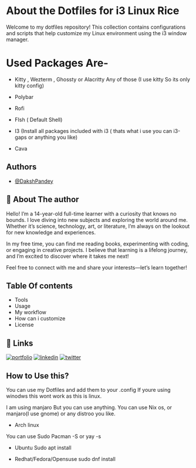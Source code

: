 
# About the Dotfiles for i3 Linux Rice

Welcome to my dotfiles repository! This collection contains configurations and scripts that help customize my Linux environment using the i3 window manager.

# Used Packages Are-

- Kitty , Wezterm , Ghossty or Alacritty Any of those (I use kitty So its only kitty config)

- Polybar
- Rofi
- FIsh ( Default Shell)
- I3 (Install all packages included with i3 ( thats what i use you can i3-gaps or anything you like)
- Cava
## Authors

- [@DakshPandey](https://github.com/Daksh-Pandey12)

## 🚀 About The author
Hello! I’m a 14-year-old full-time learner with a curiosity that knows no bounds. I love diving into new subjects and exploring the world around me. Whether it’s science, technology, art, or literature, I’m always on the lookout for new knowledge and experiences.

In my free time, you can find me reading books, experimenting with coding, or engaging in creative projects. I believe that learning is a lifelong journey, and I’m excited to discover where it takes me next!

Feel free to connect with me and share your interests—let’s learn together!



## Table Of contents
- Tools
- Usage
- My workflow
- How can i customize
- License

## 🔗 Links
[![portfolio]( 	https://img.shields.io/badge/Instagram-E4405F?style=for-the-badge&logo=instagram&logoColor=white)](https://www.instagram.com/notreal_smash)
[![linkedin](https://aleen42.github.io/badges/src/reddit.svg)](https://www.reddit.com/user/Any_Tip1660//)
[![twitter](https://img.shields.io/badge/twitter-1DA1F2?style=for-the-badge&logo=twitter&logoColor=white)](https://twitter.com/)


## How to Use this?

You can use my Dotfiles and add them to your .config
If youre using winodws this wont work as this is linux.


I am using manjaro But you can use anything.
You can use Nix os, or manjaro(I use gnome) or any distroo you like.


- Arch linux

You can use Sudo Pacman -S 
or
yay -s 

- Ubuntu
 Sudo apt install

- Redhat/Fedora/Opensuse
sudo dnf install






